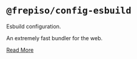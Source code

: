 # `@frepiso/config-esbuild`

Esbuild configuration.

An extremely fast bundler for the web.

[Read More](https://esbuild.github.io/)
